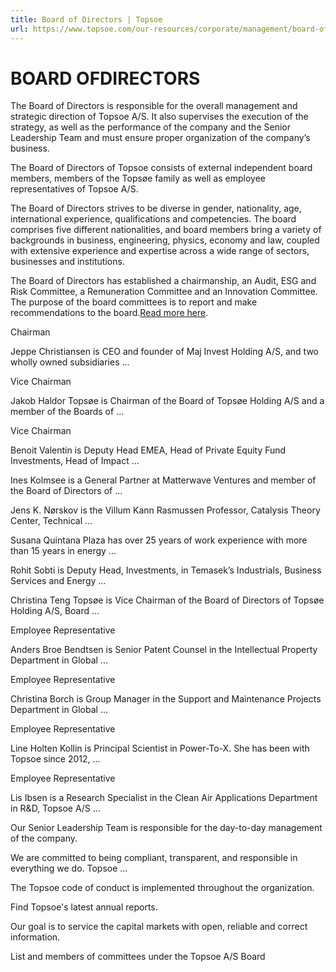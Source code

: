 ```yaml
---
title: Board of Directors | Topsoe
url: https://www.topsoe.com/our-resources/corporate/management/board-of-directors#main-content
---
```


# BOARD OFDIRECTORS

The Board of Directors is responsible for the overall management and strategic direction of Topsoe A/S. It also supervises the execution of the strategy, as well as the performance of the company and the Senior Leadership Team and must ensure proper organization of the company’s business.

The Board of Directors of Topsoe consists of external independent board members, members of the Topsøe family as well as employee representatives of Topsoe A/S.

The Board of Directors strives to be diverse in gender, nationality, age, international experience, qualifications and competencies. The board comprises five different nationalities, and board members bring a variety of backgrounds in business, engineering, physics, economy and law, coupled with extensive experience and expertise across a wide range of sectors, businesses and institutions.

The Board of Directors has established a chairmanship, an Audit, ESG and Risk Committee, a Remuneration Committee and an Innovation Committee. The purpose of the board committees is to report and make recommendations to the board.[Read more here](/our-resources/corporate/management/corporate-governance/board-committees).

Chairman

Jeppe Christiansen is CEO and founder of Maj Invest Holding A/S, and two wholly owned subsidiaries ...

Vice Chairman

Jakob Haldor Topsøe is Chairman of the Board of Topsøe Holding A/S and a member of the Boards of ...

Vice Chairman

Benoit Valentin is Deputy Head EMEA, Head of Private Equity Fund Investments, Head of Impact ...

Ines Kolmsee is a General Partner at Matterwave Ventures and member of the Board of Directors of ...

Jens K. Nørskov is the Villum Kann Rasmussen Professor, Catalysis Theory Center, Technical ...

Susana Quintana Plaza has over 25 years of work experience with more than 15 years in energy ...

Rohit Sobti is Deputy Head, Investments, in Temasek’s Industrials, Business Services and Energy ...

Christina Teng Topsøe is Vice Chairman of the Board of Directors of Topsøe Holding A/S, Board ...

Employee Representative

Anders Broe Bendtsen is Senior Patent Counsel in the Intellectual Property Department in Global ...

Employee Representative

Christina Borch is Group Manager in the Support and Maintenance Projects Department in Global ...

Employee Representative

Line Holten Kollin is Principal Scientist in Power-To-X. She has been with Topsoe since 2012, ...

Employee Representative

Lis Ibsen is a Research Specialist in the Clean Air Applications Department in R&D, Topsoe A/S ...

Our Senior Leadership Team is responsible for the day-to-day management of the company.

We are committed to being compliant, transparent, and responsible in everything we do. Topsoe ...

The Topsoe code of conduct is implemented throughout the organization.

Find Topsoe's latest annual reports.

Our goal is to service the capital markets with open, reliable and correct information.

List and members of committees under the Topsoe A/S Board
